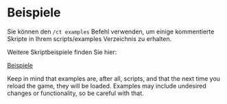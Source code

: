 # Beispiele

Sie können den `/ct examples` Befehl verwenden, um einige kommentierte Skripte in Ihrem scripts/examples Verzeichnis zu erhalten.

Weitere Skriptbeispiele finden Sie hier:

[Beispiele](https://github.com/CraftTweaker/CraftTweaker/tree/1.18/Common/src/main/resources/data/crafttweaker/scripts)

Keep in mind that examples are, after all, scripts, and that the next time you reload the game, they will be loaded. Examples may include undesired changes or functionality, so be careful with that.